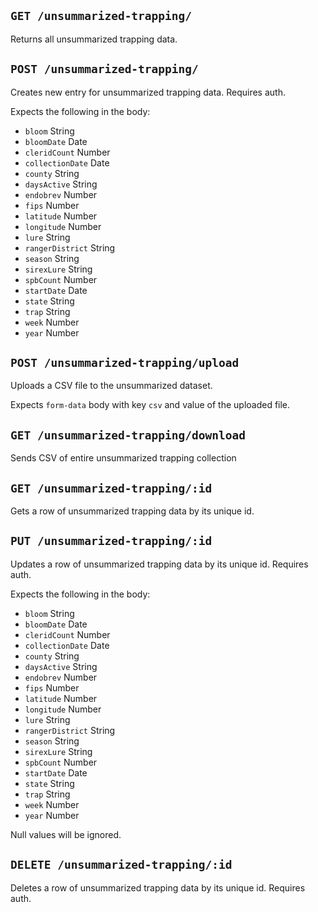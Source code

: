 ## `GET /unsummarized-trapping/`

Returns all unsummarized trapping data.

## `POST /unsummarized-trapping/`

Creates new entry for unsummarized trapping data. Requires auth.

Expects the following in the body:

- `bloom` String
- `bloomDate` Date
- `cleridCount` Number
- `collectionDate` Date
- `county` String
- `daysActive` String
- `endobrev` Number
- `fips` Number
- `latitude` Number
- `longitude` Number
- `lure` String
- `rangerDistrict` String
- `season` String
- `sirexLure` String
- `spbCount` Number
- `startDate` Date
- `state` String
- `trap` String
- `week` Number
- `year` Number

## `POST /unsummarized-trapping/upload`

Uploads a CSV file to the unsummarized dataset.

Expects `form-data` body with key `csv` and value of the uploaded file.

## `GET /unsummarized-trapping/download`

Sends CSV of entire unsummarized trapping collection

## `GET /unsummarized-trapping/:id`

Gets a row of unsummarized trapping data by its unique id.

## `PUT /unsummarized-trapping/:id`

Updates a row of unsummarized trapping data by its unique id. Requires auth.

Expects the following in the body:

- `bloom` String
- `bloomDate` Date
- `cleridCount` Number
- `collectionDate` Date
- `county` String
- `daysActive` String
- `endobrev` Number
- `fips` Number
- `latitude` Number
- `longitude` Number
- `lure` String
- `rangerDistrict` String
- `season` String
- `sirexLure` String
- `spbCount` Number
- `startDate` Date
- `state` String
- `trap` String
- `week` Number
- `year` Number

Null values will be ignored.

## `DELETE /unsummarized-trapping/:id`

Deletes a row of unsummarized trapping data by its unique id. Requires auth.
